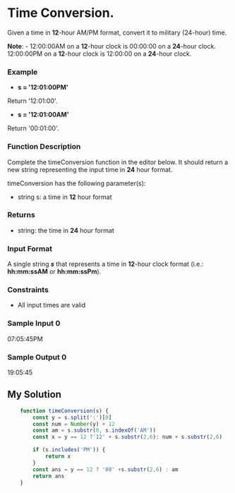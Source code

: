 # Time Conversion.

Given a time in **12**-hour AM/PM format, convert it to military (24-hour) time.

**Note**: - 12:00:00AM on a **12**-hour clock is 00:00:00 on a **24**-hour clock.
 12:00:00PM on a **12**-hour clock is 12:00:00 on a **24**-hour clock.

### Example

* **s = '12:01:00PM'**

Return '12:01:00'.

* **s = '12:01:00AM'**

Return '00:01:00'.

### Function Description

Complete the timeConversion function in the editor below. It should return a new string representing the input time in **24** hour format.

timeConversion has the following parameter(s):

* string s: a time in **12** hour format
### Returns
* string: the time in **24** hour format

### Input Format

A single string **_s_** that represents a time in **12**-hour clock format (i.e.: **hh:mm:ssAM** or **hh:mm:ssPm**).

### Constraints

* All input times are valid

### Sample Input 0

07:05:45PM

### Sample Output 0

19:05:45

##  My Solution

```javascript
    function timeConversion(s) {
        const y = s.split(':')[0]
        const num = Number(y) + 12
        const am = s.substr(0, s.indexOf('AM'))
        const x = y == 12 ?'12' + s.substr(2,6): num + s.substr(2,6)

        if (s.includes('PM')) {
            return x
        }
        const ans = y == 12 ? '00' +s.substr(2,6) : am
        return ans
    }
```